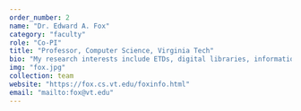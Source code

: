 ```yaml
---
order_number: 2
name: "Dr. Edward A. Fox"
category: "faculty"
role: "Co-PI"
title: "Professor, Computer Science, Virginia Tech"
bio: "My research interests include ETDs, digital libraries, information retrieval, NLP, machine learning"
img: "fox.jpg"
collection: team
website: "https://fox.cs.vt.edu/foxinfo.html"
email: "mailto:fox@vt.edu"
---
```


